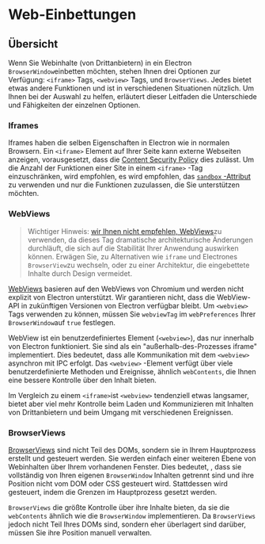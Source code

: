 # Web-Einbettungen

## Übersicht

Wenn Sie Webinhalte (von Drittanbietern) in ein Electron `BrowserWindow`einbetten möchten, stehen Ihnen drei Optionen zur Verfügung: `<iframe>` Tags, `<webview>` Tags, und `BrowserViews`. Jedes bietet etwas andere Funktionen und ist in verschiedenen Situationen nützlich. Um Ihnen bei der Auswahl zu helfen, erläutert dieser Leitfaden die Unterschiede und Fähigkeiten der einzelnen Optionen.

### Iframes

Iframes haben die selben Eigenschaften in Electron wie in normalen Browsern. Ein `<iframe>` Element auf Ihrer Seite kann externe Webseiten anzeigen, vorausgesetzt, dass die [Content Security Policy](https://developer.mozilla.org/en-US/docs/Web/HTTP/CSP) dies zulässt. Um die Anzahl der Funktionen einer Site in einem `<iframe>` -Tag einzuschränken, wird empfohlen, es wird empfohlen, das [`sandbox` -Attribut](https://developer.mozilla.org/en-US/docs/Web/HTML/Element/iframe#attr-sandbox) zu verwenden und nur die Funktionen zuzulassen, die Sie unterstützen möchten.

### WebViews

> Wichtiger Hinweis: [wir Ihnen nicht empfehlen, WebViews](../api/webview-tag.md#warning)zu verwenden, da dieses Tag dramatische architekturische Änderungen durchläuft, die sich auf die Stabilität Ihrer Anwendung auswirken können. Erwägen Sie, zu Alternativen wie `iframe` und Electrones `BrowserView`zu wechseln, oder zu einer Architektur, die eingebettete Inhalte durch Design vermeidet.

[WebViews](../api/webview-tag.md) basieren auf den WebViews von Chromium und werden nicht explizit von Electron unterstützt. Wir garantieren nicht, dass die WebView-API in zukünftigen Versionen von Electron verfügbar bleibt. Um `<webview>` Tags verwenden zu können, müssen Sie `webviewTag` im `webPreferences` Ihrer `BrowserWindow`auf `true` festlegen.

WebView ist ein benutzerdefiniertes Element (`<webview>`), das nur innerhalb von Electron funktioniert. Sie sind als ein "außerhalb-des-Prozesses iframe" implementiert. Dies bedeutet, dass alle Kommunikation mit dem `<webview>` asynchron mit IPC erfolgt. Das `<webview>` -Element verfügt über viele benutzerdefinierte Methoden und Ereignisse, ähnlich `webContents`, die Ihnen eine bessere Kontrolle über den Inhalt bieten.

Im Vergleich zu einem `<iframe>`ist `<webview>` tendenziell etwas langsamer, bietet aber viel mehr Kontrolle beim Laden und Kommunizieren mit Inhalten von Drittanbietern und beim Umgang mit verschiedenen Ereignissen.

### BrowserViews

[BrowserViews](../api/browser-view.md) sind nicht Teil des DOMs, sondern sie in Ihrem Hauptprozess erstellt und gesteuert werden. Sie werden einfach einer weiteren Ebene von Webinhalten über Ihrem vorhandenen Fenster. Dies bedeutet, , dass sie vollständig von Ihren eigenen `BrowserWindow` Inhalten getrennt sind und ihre Position nicht vom DOM oder CSS gesteuert wird. Stattdessen wird gesteuert, indem die Grenzen im Hauptprozess gesetzt werden.

`BrowserViews` die größte Kontrolle über ihre Inhalte bieten, da sie die `webContents` ähnlich wie die `BrowserWindow` implementieren. Da `BrowserViews` jedoch nicht Teil Ihres DOMs sind, sondern eher überlagert sind darüber, müssen Sie ihre Position manuell verwalten.
